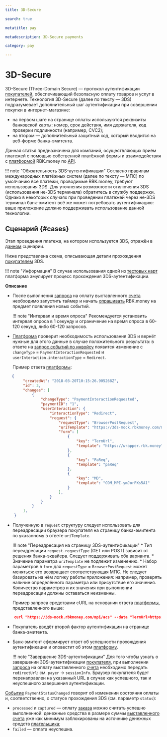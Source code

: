 ```yaml
---
title: 3D-Secure 

search: true

metatitle: pay

metadescription: 3D-Secure payments

category: pay

---
```


# 3D-Secure

3D-Secure (Three-Domain Secure) — протокол аутентификации [покупателей](https://developer.rbk.money/docs/payments/overview/#shop), обеспечивающий безопасную оплату товаров и услуг в интернете. Технология 3D-Secure (далее по тексту — 3DS) подразумевает дополнительный шаг аутентификации при совершении покупки в интернет-магазине:

* на первом шаге на странице оплаты используются реквизиты банковской карты: номер, срок действия, имя держателя, код проверки подлинности (например, CVC2);
* на втором — дополнительный защитный код, который вводится на веб-форме банка-эмитента.

Данная статья предназначена для компаний, осуществляющих приём платежей с помощью собственной платёжной формы и взаимодействия с [платформой](https://developer.rbk.money/docs/payments/overview/#_1) RBK.money по [API](https://developer.rbk.money/api/).

!!! note "Обязательность 3DS-аутентификации"
    Согласно правилам международных платёжных систем (далее по тексту —  МПС) по умолчанию все платежи, проводимые RBK.money, требуют использования 3DS. Для уточнения возможности отключения 3DS (использования не-3DS терминала) обратитесь в службу поддержки. Однако в некоторых случаях при проведении платежей через не-3DS терминал банк-эмитент всё же может потребовать аутентификацию: ваше приложение должно поддерживать использование данной технологии.

## Сценарий {#cases}

Этап проведения платежа, на котором используется 3DS, отражён в [данном](https://developer.rbk.money/docs/payments/overview/#payScheme) сценарии.

Ниже представлена схема, описывающая детали прохождения [покупателем](https://developer.rbk.money/docs/payments/overview/#shop) 3DS.

<object data="../3ds/img/3ds.svg"> </object>

!!! note "Информация"
    В случае использования одной из [тестовых карт](/refs/testcards/) платформа эмулирует процесс прохождения 3DS-аутентификации.

**Описание**

* После выполнения [запроса](https://developer.rbk.money/api/#operation/createPayment) на оплату выставленного [счета](https://developer.rbk.money/docs/payments/overview/#invoice) необходимо запустить таймер и начать [опрашивать](https://developer.rbk.money/api/#operation/getInvoiceEvents) RBK.money на предмет появления новых событий.

    !!! note "Интервал и время опроса"
        Рекомендуется установить интервал опроса в 1 секунду и ограничение на время опроса в 60-120 секунд, либо 60-120 запросов.

* [Платформа](https://developer.rbk.money/docs/payments/overview/#_1) проверит необходимость использования 3DS и вернёт нужные для этого данные в случае положительного результата: в ответе на [запрос событий по инвойсу](https://developer.rbk.money/api/#operation/getInvoiceEvents) появится изменение с `changeType` = `PaymentInteractionRequested` и `userInteraction.interactionType` = `Redirect`.

    Пример ответа [платформы](https://developer.rbk.money/docs/payments/overview/#_1):

```json
   {
        "createdAt": "2018-03-20T10:15:26.905268Z",
        "id": 3,
        "changes": [
            {
                "changeType": "PaymentInteractionRequested",
                "paymentID": "1",
                "userInteraction": {
                    "interactionType": "Redirect",
                    "request": {
                        "requestType": "BrowserPostRequest",
                        "uriTemplate": "https://3ds-mock.rbkmoney.com/mpi/acs",
                        "form": [
                            {
                                "key": "TermUrl",
                                "template": "https://wrapper.rbk.money"
                            },
                            {
                                "key": "PaReq",
                                "template": "paReq"
                            },
                            {
                                "key": "MD",
                                "template": "COM_MPI-ymJorPXs5A1"
                            }
                        ],
                    }
                }
            }
        ],
    }
```

* Полученную в `request` структуру следует использовать для переадресации браузера покупателя на страницу банка-эмитента по указанному в ответе `uriTemplate`.

    !!! note "Переадресация на страницу 3DS-аутентификации"
        * Тип переадресации `request.requestType` (GET или POST) зависит от решения банка-эквайера. Следует поддерживать оба варианта. 
        * Значение параметра `uriTemplate` не подлежит изменению.
        * Набор параметров в `form` для `requestType` = `BrowserPostRequest` может меняться: его возвращает соответствующая МПС. Не следует базировать на нём логику работы приложения: например, проверять наличие определённого параметра или присутствие его значения. Количество параметров и их значения при выполнении переадресации должны оставаться неизменны.

    Пример запроса средствами cURL на основании ответа [платформы](https://developer.rbk.money/docs/payments/overview/#_1), представленного выше:

```json
    curl "https://3ds-mock.rbkmoney.com/mpi/acs" --data "TermUrl=https://wrapper.rbk.money?PaReq=paReq&MD=COM_MPICOM_MPI-ymJorPXs5A1"
```

* Покупатель введёт второй фактор аутентификации на странице банка-эмитента.
* Банк-эмитент сформирует ответ об успешности прохождения аутентификации и оповестит об этом [платформу](https://developer.rbk.money/docs/payments/overview/#_1).

    !!! note "Завершение 3DS-аутентификации"
        Для того чтобы узнать о завершении 3DS-аутентификации [покупателя](https://developer.rbk.money/docs/payments/overview/#shop), при выполнении [запроса](https://developer.rbk.money/api/#operation/createPayment) на оплату выставленного [счета](https://developer.rbk.money/docs/payments/overview/#invoice) необходимо передать `redirectUrl`: см. `payer` → `sessionInfo`. Браузер покупателя будет перенаправлен на указанный URL в случае как успешного, так и неуспешного завершения аутентификации.

[Событие](https://developer.rbk.money/docs/payments/overview/#_1) `PaymentStatusChanged` говорит об изменении состояния оплаты и, соответственно, о статусе прохождения 3DS (см. параметр `status`):

* `processed` и `captured` — оплату [заказа](https://developer.rbk.money/docs/payments/overview/#invoice) можно считать успешно выполненной: денежные средства в размере суммы [выставленного счета](https://developer.rbk.money/docs/payments/overview/#invoice) уже как минимум заблокированы на источнике денежных средств [плательщика](https://developer.rbk.money/docs/payments/overview/#shop);
* `failed` — оплата неуспешна.
